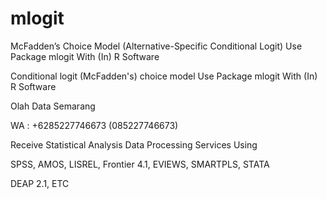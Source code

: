 # mlogit
McFadden’s Choice Model (Alternative-Specific Conditional Logit) Use Package mlogit With (In) R Software

Conditional logit (McFadden's) choice model Use Package mlogit With (In) R Software

Olah Data Semarang

WA : +6285227746673 (085227746673)

Receive Statistical Analysis Data Processing Services Using

SPSS, AMOS, LISREL, Frontier 4.1, EVIEWS, SMARTPLS, STATA

DEAP 2.1, ETC
